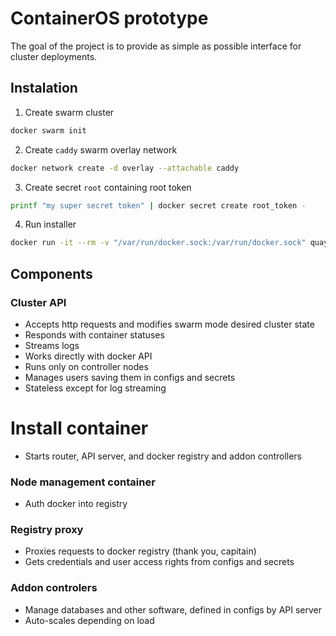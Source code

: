 # ContainerOS prototype

The goal of the project is to provide as simple as possible interface for cluster deployments.

## Instalation
1. Create swarm cluster
```bash
docker swarm init
```
2. Create `caddy` swarm overlay network
```bash
docker network create -d overlay --attachable caddy
```
3. Create secret `root` containing root token
```bash
printf "my super secret token" | docker secret create root_token -
```
4. Run installer
```bash
docker run -it --rm -v "/var/run/docker.sock:/var/run/docker.sock" quay.io/containeros/installer:latest
```

## Components

### Cluster API

- Accepts http requests and modifies swarm mode desired cluster state
- Responds with container statuses
- Streams logs
- Works directly with docker API
- Runs only on controller nodes
- Manages users saving them in configs and secrets
- Stateless except for log streaming

# Install container
- Starts router, API server, and docker registry and addon controllers

### Node management container
- Auth docker into registry

### Registry proxy

- Proxies requests to docker registry (thank you, capitain)
- Gets credentials and user access rights from configs and secrets

### Addon controlers 
- Manage databases and other software, defined in configs by API server
- Auto-scales depending on load
